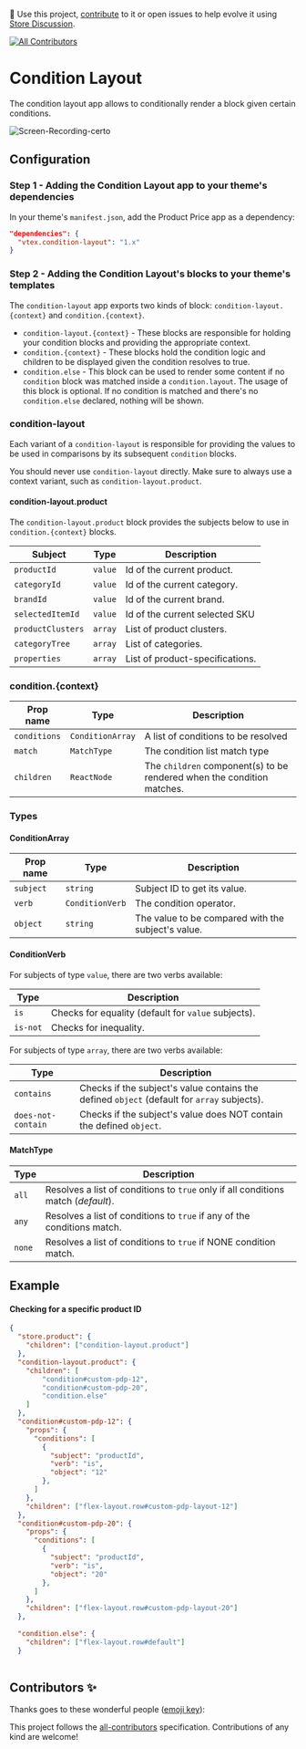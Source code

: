 📢 Use this project, [contribute](https://github.com/vtex-apps/condition-layout) to it or open issues to help evolve it using [Store Discussion](https://github.com/vtex-apps/store-discussion).
<!-- ALL-CONTRIBUTORS-BADGE:START - Do not remove or modify this section -->
[![All Contributors](https://img.shields.io/badge/all_contributors-0-orange.svg?style=flat-square)](#contributors-)
<!-- ALL-CONTRIBUTORS-BADGE:END -->

# Condition Layout

The condition layout app allows to conditionally render a block given certain conditions.

![Screen-Recording-certo](https://user-images.githubusercontent.com/12139385/79379694-a8c99980-7f35-11ea-9f01-7021c6529332.gif)


## Configuration


### Step 1 - Adding the Condition Layout app to your theme's dependencies

In your theme's `manifest.json`, add the Product Price app as a dependency:

```json
"dependencies": {
  "vtex.condition-layout": "1.x"
}
```

### Step 2 - Adding the Condition Layout's blocks to your theme's templates

The `condition-layout` app exports two kinds of block: `condition-layout.{context}` and `condition.{context}`.

- `condition-layout.{context}` - These blocks are responsible for holding your condition blocks and providing the appropriate context.
- `condition.{context}` - These blocks hold the condition logic and children to be displayed given the condition resolves to true.
- `condition.else` - This block can be used to render some content if no `condition` block was matched inside a `condition.layout`. The usage of this block is optional. If no condition is matched and there's no `condition.else` declared, nothing will be shown.


### condition-layout

Each variant of a `condition-layout` is responsible for providing the values to be used in comparisons by its subsequent `condition` blocks.

You should never use `condition-layout` directly. Make sure to always use a context variant, such as `condition-layout.product`.

#### condition-layout.product

The `condition-layout.product` block provides the subjects below to use in `condition.{context}` blocks.

| Subject           | Type    | Description                           |
| ----------------- | ------- | ------------------------------------- |
| `productId`       | `value` | Id of the current product.            |
| `categoryId`      | `value` | Id of the current category.           |
| `brandId`         | `value` | Id of the current brand.              |
| `selectedItemId`  | `value` | Id of the current selected SKU |
| `productClusters` | `array` | List of product clusters.             |
| `categoryTree`    | `array` | List of categories.                   |
| `properties`      | `array` | List of product-specifications.       |

### condition.{context}

| Prop name    | Type             | Description                                                            |
| ------------ | ---------------- | ---------------------------------------------------------------------- |
| `conditions` | `ConditionArray` | A list of conditions to be resolved                                    |
| `match`      | `MatchType`      | The condition list match type                                          |
| `children`   | `ReactNode`      | The `children` component(s) to be rendered when the condition matches. |

### Types

#### ConditionArray

| Prop name | Type            | Description                                        |
| --------- | --------------- | -------------------------------------------------- |
| `subject` | `string`        | Subject ID to get its value.                       |
| `verb`    | `ConditionVerb` | The condition operator.                            |
| `object`  | `string`        | The value to be compared with the subject's value. |

#### ConditionVerb

For subjects of type `value`, there are two verbs available:

| Type     | Description                                         |
| -------- | --------------------------------------------------- |
| `is`     | Checks for equality (default for `value` subjects). |
| `is-not` | Checks for inequality.                              |

For subjects of type `array`, there are two verbs available:

| Type               | Description                                                                                 |
| ------------------ | ------------------------------------------------------------------------------------------- |
| `contains`         | Checks if the subject's value contains the defined `object` (default for `array` subjects). |
| `does-not-contain` | Checks if the subject's value does NOT contain the defined `object`.                        |

#### MatchType

| Type   | Description                                                                       |
| ------ | --------------------------------------------------------------------------------- |
| `all`  | Resolves a list of conditions to `true` only if all conditions match (_default_). |
| `any`  | Resolves a list of conditions to `true` if any of the conditions match.           |
| `none` | Resolves a list of conditions to `true` if NONE condition match.                  |


## Example

#### Checking for a specific product ID

```json
{
  "store.product": {
    "children": ["condition-layout.product"]
  },
  "condition-layout.product": {
    "children": [
        "condition#custom-pdp-12",
        "condition#custom-pdp-20",
        "condition.else"
    ]
  },
  "condition#custom-pdp-12": {
    "props": {
      "conditions": [
        {
          "subject": "productId",
          "verb": "is",
          "object": "12"
        },
      ]
    },
    "children": ["flex-layout.row#custom-pdp-layout-12"]
  },
  "condition#custom-pdp-20": {
    "props": {
      "conditions": [
        {
          "subject": "productId",
          "verb": "is",
          "object": "20"
        },
      ]
    },
    "children": ["flex-layout.row#custom-pdp-layout-20"]
  },
  
  "condition.else": {
    "children": ["flex-layout.row#default"]
  }
  
```

## Contributors ✨

Thanks goes to these wonderful people ([emoji key](https://allcontributors.org/docs/en/emoji-key)):

<!-- ALL-CONTRIBUTORS-LIST:START - Do not remove or modify this section -->
<!-- prettier-ignore-start -->
<!-- markdownlint-disable -->
<!-- markdownlint-enable -->
<!-- prettier-ignore-end -->
<!-- ALL-CONTRIBUTORS-LIST:END -->

This project follows the [all-contributors](https://github.com/all-contributors/all-contributors) specification. Contributions of any kind are welcome!